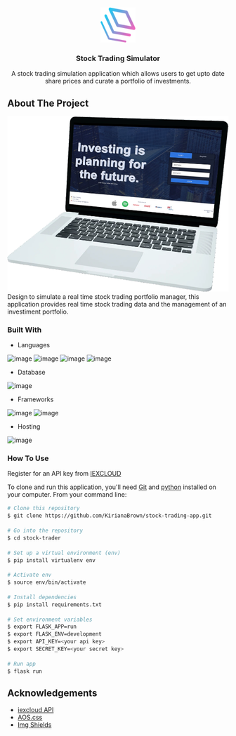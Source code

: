 <!-- PROJECT LOGO -->
<br />
<p align="center">
  <a href="https://github.com/KirianaBrown/stock-trading-app.git">
    <img src="./app/static/img/logo.svg" alt="Logo" width="80" height="80">
  </a>

  <h3 align="center">Stock Trading Simulator</h3>

  <p align="center">
    A stock trading simulation application which allows users to get upto date share prices and curate a portfolio of investments.
</p>

<!-- ABOUT THE PROJECT -->

## About The Project

<img src="./app/static/img/readme.png" alt="Project Demo">
Design to simulate a real time stock trading portfolio manager, this application provides real time stock trading data and the management of an investiment portfolio.

### Built With

- Languages

![image](https://img.shields.io/badge/Python-3776AB?style=for-the-badge&logo=python&logoColor=white)
![image](https://img.shields.io/badge/HTML5-E34F26?style=for-the-badge&logo=html5&logoColor=white)
![image](https://img.shields.io/badge/CSS3-1572B6?style=for-the-badge&logo=css3&logoColor=white)
![image](https://img.shields.io/badge/JavaScript-F7DF1E?style=for-the-badge&logo=javascript&logoColor=black)

- Database

![image](https://img.shields.io/badge/PostgreSQL-316192?style=for-the-badge&logo=postgresql&logoColor=white)

- Frameworks

![image](https://img.shields.io/badge/Sass-CC6699?style=for-the-badge&logo=sass&logoColor=white)
![image](https://img.shields.io/badge/Flask-000000?style=for-the-badge&logo=flask&logoColor=white)

- Hosting

![image](https://img.shields.io/badge/Heroku-430098?style=for-the-badge&logo=heroku&logoColor=white)

### How To Use

Register for an API key from [IEXCLOUD](https://iexcloud.io/)

To clone and run this application, you'll need [Git](https://git-scm.com) and [python](https://www.python.org/) installed on your computer. From your command line:

```bash
# Clone this repository
$ git clone https://github.com/KirianaBrown/stock-trading-app.git

# Go into the repository
$ cd stock-trader

# Set up a virtual environment (env)
$ pip install virtualenv env

# Activate env
$ source env/bin/activate

# Install dependencies
$ pip install requirements.txt

# Set environment variables
$ export FLASK_APP=run
$ export FLASK_ENV=development
$ export API_KEY=<your api key>
$ export SECRET_KEY=<your secret key>

# Run app
$ flask run
```

<!-- ACKNOWLEDGEMENTS -->

## Acknowledgements

- [iexcloud API](https://iexcloud.io/)
- [AOS.css](https://michalsnik.github.io/aos/)
- [Img Shields](https://shields.io)

